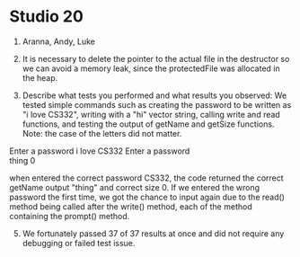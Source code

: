 # Studio 20
1. Aranna, Andy, Luke


2. It is necessary to delete the pointer to the actual file in the destructor 
so we can avoid a memory leak, since the protectedFile was allocated in the heap.


3. Describe what tests you performed and what results you observed:
We tested simple commands such as creating the password to be written as "i love CS332", writing with a "hi" vector
string, calling write and read functions, and testing the output of getName and getSize functions. Note: the case of the
letters did not matter.

Enter a password
i love CS332
Enter a password           
thing
0

when entered the correct password CS332, the code returned the correct getName output "thing" and 
correct size 0. If we entered the wrong password the first time, we got the chance to input again due to
the read() method being called after the write() method, each of the method containing the prompt() method.


5. We fortunately passed 37 of 37 results at once and did not require any debugging or failed test issue.

